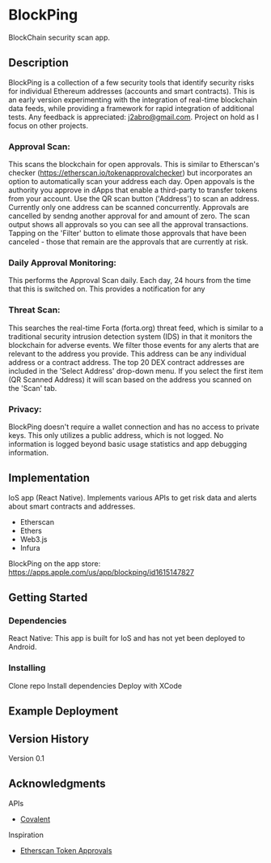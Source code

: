 # BlockPing

BlockChain security scan app.

## Description

BlockPing is a collection of a few security tools that identify security risks
for individual Ethereum addresses (accounts and smart contracts). This is an early version experimenting
with the integration of real-time blockchain data feeds, while providing a framework for rapid integration
of additional tests. Any feedback is appreciated: j2abro@gmail.com.
Project on hold as I focus on other projects.

### Approval Scan:

This scans the blockchain for open approvals. This is similar to Etherscan's
checker (https://etherscan.io/tokenapprovalchecker) but incorporates an option to
automatically scan your address each day. Open appovals is the authority you approve
in dApps that enable a third-party to transfer tokens from your account.
Use the QR scan button ('Address') to scan an
address. Currently only one address can be scanned concurrently. Approvals are cancelled
by sendng another approval for and amount of zero. The scan output shows all approvals so you
can see all the approval transactions. Tapping on the 'Filter' button to elimate those approvals
that have been canceled - those that remain are the approvals that are currently at risk.

### Daily Approval Monitoring:

This performs the Approval Scan daily. Each day, 24 hours from the time that this is switched on.
This provides a notification for any

### Threat Scan:

This searches the real-time Forta (forta.org) threat feed, which is similar to a traditional security
intrusion detection system (IDS) in that it monitors the blockchain for adverse events. We filter those
events for any alerts that are relevant to the address you provide. This address can be any individual
address or a contract address. The top 20 DEX contract addresses are included in the 'Select Address' drop-down
menu. If you select the first item (QR Scanned Address) it will scan based on the address you scanned on the
'Scan' tab.

### Privacy:

BlockPing doesn't require a wallet connection and has no access to private keys. This only utilizes a public address,
which is not logged. No information is logged beyond basic usage statistics and app debugging information.


## Implementation

IoS app (React Native). Implements various APIs to get risk data and alerts about smart contracts and addresses.
 - Etherscan
 - Ethers
 - Web3.js
 - Infura

BlockPing on the app store: https://apps.apple.com/us/app/blockping/id1615147827

## Getting Started

### Dependencies
React Native: This app is built for IoS and has not yet been deployed to Android.

### Installing

Clone repo
Install dependencies
Deploy with XCode


## Example Deployment


## Version History

Version 0.1


## Acknowledgments

APIs
* [Covalent](https://www.covalenthq.com/docs/api/#/0/0/USD/1)

Inspiration
* [Etherscan Token Approvals](https://etherscan.io/tokenapprovalchecker)
